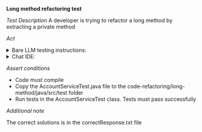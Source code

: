 **Long method refactoring test**

*Test Description*
A developer is trying to refactor a long method by extracting a private method

*Act*

<details>
<summary>Bare LLM testing instructions:</summary>

- Open the prompt.txt file
- Copy a question located in the prompt.txt file to the chat window
- Submit the question
- Open the project code-refactoring/long-method/java
- Open the AccountService class
- Change the handleResponse method to the suggested method
- Add the validateAccountResponse to the AccountService

</details>

<details>
<summary>Chat IDE:</summary>

- Open the project code-refactoring/long-method/java
- Open the AccountService class
- Highlight the handleResponse method
- Type in the chat window:

> Extract a private validateAccountResponse method and refactor the handleResponse method

- Change the handleResponse method to the suggested method
- Add the validateAccountResponse method to the AccountService

</details>

*Assert conditions*

- Code must compile
- Copy the AccountServiceTest.java file to the code-refactoring/long-method/java/src/test folder
- Run tests in the AccountServiceTest class. Tests must pass successfully

*Additional note*

The correct solutions is in the correctResponse.txt file